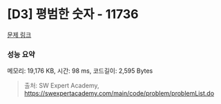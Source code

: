 # [D3] 평범한 숫자 - 11736 

[문제 링크](https://swexpertacademy.com/main/code/problem/problemDetail.do?contestProbId=AXhh-H-KwUcDFARQ) 

### 성능 요약

메모리: 19,176 KB, 시간: 98 ms, 코드길이: 2,595 Bytes



> 출처: SW Expert Academy, https://swexpertacademy.com/main/code/problem/problemList.do